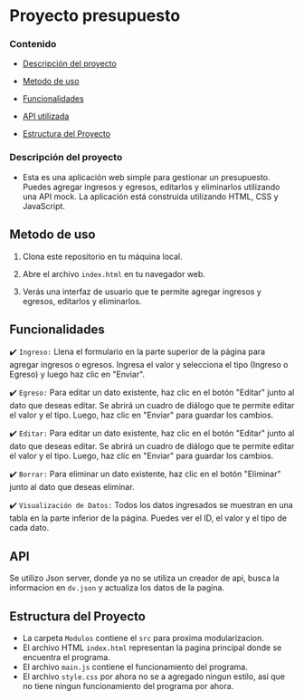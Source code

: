 # Proyecto presupuesto 

### Contenido 


- [Descripción del proyecto](#descripción-del-proyecto)

- [Metodo de uso](#metodo-de-uso)
  
- [Funcionalidades](#funcionalidades)

- [API utilizada](#api)

- [Estructura del Proyecto](#estructura-del-proyecto)

### Descripción del proyecto

- Esta es una aplicación web simple para gestionar un presupuesto. Puedes agregar ingresos y egresos, editarlos y eliminarlos utilizando una API mock. La aplicación está construida utilizando HTML, CSS y JavaScript.

## Metodo de uso

1. Clona este repositorio en tu máquina local.

2. Abre el archivo `index.html` en tu navegador web.

3. Verás una interfaz de usuario que te permite agregar ingresos y egresos, editarlos y eliminarlos.

## Funcionalidades

:heavy_check_mark: `Ingreso:` Llena el formulario en la parte superior de la página para agregar ingresos o egresos. Ingresa el valor y selecciona el tipo (Ingreso o Egreso) y luego haz clic en "Enviar".

:heavy_check_mark: `Egreso:` Para editar un dato existente, haz clic en el botón "Editar" junto al dato que deseas editar. Se abrirá un cuadro de diálogo que te permite editar el valor y el tipo. Luego, haz clic en "Enviar" para guardar los cambios.

:heavy_check_mark: `Editar:` Para editar un dato existente, haz clic en el botón "Editar" junto al dato que deseas editar. Se abrirá un cuadro de diálogo que te permite editar el valor y el tipo. Luego, haz clic en "Enviar" para guardar los cambios.

:heavy_check_mark: `Borrar:` Para eliminar un dato existente, haz clic en el botón "Eliminar" junto al dato que deseas eliminar.

:heavy_check_mark: `Visualización de Datos:` Todos los datos ingresados se muestran en una tabla en la parte inferior de la página. Puedes ver el ID, el valor y el tipo de cada dato.

## API

Se utilizo Json server, donde ya no se utiliza un creador de api, busca la informacion en `dv.json` y actualiza los datos de la pagina.

## Estructura del Proyecto

- La carpeta `Modulos` contiene el `src` para proxima modularizacion.
- El archivo HTML `index.html` representan la pagina principal donde se encuentra el programa.
- El archivo `main.js` contiene el funcionamiento del programa.
- El archivo `style.css` por ahora no se a agregado ningun estilo, asi que no tiene ningun funcionamiento del programa por ahora.

